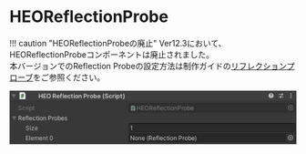 # HEOReflectionProbe

!!! caution "HEOReflectionProbeの廃止"
    Ver12.3において、HEOReflectionProbeコンポーネントは廃止されました。<br>
    本バージョンでのReflection Probeの設定方法は制作ガイドの[リフレクションプローブ](../WorldMakingGuide/ReflectionProbe.md)をご参照ください。

![HEOReflectionProbe](img/HEOReflectionProbe.jpg)
